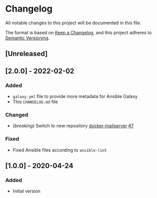 # Changelog
All notable changes to this project will be documented in this file.

The format is based on [Keep a Changelog](https://keepachangelog.com/en/1.0.0/),
and this project adheres to [Semantic Versioning](https://semver.org/spec/v2.0.0.html).

## [Unreleased]

## [2.0.0] - 2022-02-02
### Added
- `galaxy.yml` file to provide more metadata for Ansible Galaxy
- This `CHANGELOG.md` file
### Changed
- (*breaking*) Switch to new repository [docker-mailserver](https://github.com/docker-mailserver/docker-mailserver) [#7](https://github.com/hmlkao/ansible-docker-mailserver/issues/7)
### Fixed
- Fixed Ansible files according to `ansible-lint`

## [1.0.0] - 2020-04-24
### Added
- Initial version

